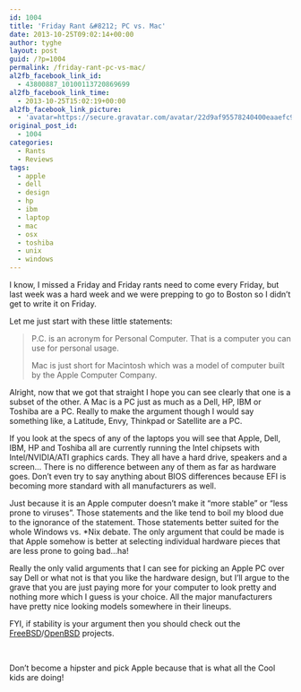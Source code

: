 ```yaml
---
id: 1004
title: 'Friday Rant &#8212; PC vs. Mac'
date: 2013-10-25T09:02:14+00:00
author: tyghe
layout: post
guid: /?p=1004
permalink: /friday-rant-pc-vs-mac/
al2fb_facebook_link_id:
  - 43800887_10100113720869699
al2fb_facebook_link_time:
  - 2013-10-25T15:02:19+00:00
al2fb_facebook_link_picture:
  - 'avatar=https://secure.gravatar.com/avatar/22d9af95578240400eaaefc90157ded9?s=96&amp;d=https%3A%2F%2Fsecure.gravatar.com%2Favatar%2Fad516503a11cd5ca435acc9bb6523536%3Fs%3D96&amp;r=G'
original_post_id:
  - 1004
categories:
  - Rants
  - Reviews
tags:
  - apple
  - dell
  - design
  - hp
  - ibm
  - laptop
  - mac
  - osx
  - toshiba
  - unix
  - windows
---
```

I know, I missed a Friday and Friday rants need to come every Friday, but last week was a hard week and we were prepping to go to Boston so I didn&#8217;t get to write it on Friday.

Let me just start with these little statements:

> P.C. is an acronym for Personal Computer. That is a computer you can use for personal usage.
> 
> Mac is just short for Macintosh which was a model of computer built by the Apple Computer Company.

<!--more-->


  
Alright, now that we got that straight I hope you can see clearly that one is a subset of the other. A Mac is a PC just as much as a Dell, HP, IBM or Toshiba are a PC. Really to make the argument though I would say something like, a Latitude, Envy, Thinkpad or Satellite are a PC.

If you look at the specs of any of the laptops you will see that Apple, Dell, IBM, HP and Toshiba all are currently running the Intel chipsets with Intel/NVIDIA/ATI graphics cards. They all have a hard drive, speakers and a screen&#8230; There is no difference between any of them as far as hardware goes. Don&#8217;t even try to say anything about BIOS differences because EFI is becoming more standard with all manufacturers as well.

Just because it is an Apple computer doesn&#8217;t make it &#8220;more stable&#8221; or &#8220;less prone to viruses&#8221;. Those statements and the like tend to boil my blood due to the ignorance of the statement. Those statements better suited for the whole Windows vs. *Nix debate. The only argument that could be made is that Apple somehow is better at selecting individual hardware pieces that are less prone to going bad&#8230;ha!

Really the only valid arguments that I can see for picking an Apple PC over say Dell or what not is that you like the hardware design, but I&#8217;ll argue to the grave that you are just paying more for your computer to look pretty and nothing more which I guess is your choice. All the major manufacturers have pretty nice looking models somewhere in their lineups.

FYI, if stability is your argument then you should check out the <a title="Free BSD" href="http://www.freebsd.org/" target="_blank">FreeBSD</a>/<a title="Open BSD" href="http://www.openbsd.org/" target="_blank">OpenBSD</a> projects.

&nbsp;

Don&#8217;t become a hipster and pick Apple because that is what all the Cool kids are doing!
